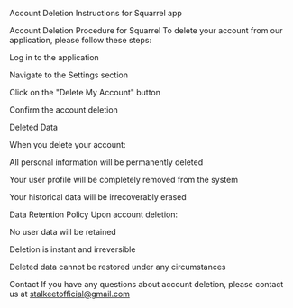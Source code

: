 Account Deletion Instructions for Squarrel app



Account Deletion Procedure for Squarrel
To delete your account from our application, please follow these steps:

Log in to the application

Navigate to the Settings section

Click on the "Delete My Account" button

Confirm the account deletion

Deleted Data

When you delete your account:



All personal information will be permanently deleted

Your user profile will be completely removed from the system

Your historical data will be irrecoverably erased

Data Retention Policy
Upon account deletion:

No user data will be retained

Deletion is instant and irreversible

Deleted data cannot be restored under any circumstances

Contact
If you have any questions about account deletion, please contact us at stalkeetofficial@gmail.com
